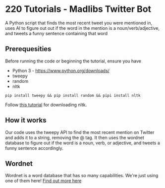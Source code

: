 # 220 Tutorials - Madlibs Twitter Bot
A Python script that finds the most recent tweet you were mentioned in, uses AI to figure out out if the word in the mention is a noun/verb/adjective, and tweets a funny sentence containing that word

## Prerequesities
Before running the code or beginning the tutorial, ensure you have

* Python 3 - https://www.python.org/downloads/
* tweepy
* random
* nltk 

`pip install tweepy && pip install random && pipi install nltk`

Follow [this tutorial](https://www.guru99.com/download-install-nltk.html) for downloading nltk.

## How it works
Our code uses the tweepy API to find the most recent mention on Twitter and adds it to a string, removing the @ tag. It then uses the wordnet database to 
figure out if the word is a noun, verb, or adjective, and tweets a funny sentence accordingly. 

## Wordnet
Wordnet is a word database that has so many capabilities. We're just using one of them here! [Find out more here](https://wordnet.princeton.edu/)
